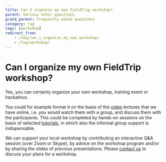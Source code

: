 ```yaml
---
title: Can I organize my own FieldTrip workshop?
parent: Various other questions
grand_parent: Frequently asked questions
category: faq
tags: [workshop]
redirect_from:
    - /faq/can_i_organize_my_own_workshop/
    - /faq/workshop/
---
```


# Can I organize my own FieldTrip workshop?

Yes, you can certainly organize your own workshop, training event or hackathon.

You could for example format it on the basis of the [video](/video) lectures that we have online, i.e. you would watch them with a group, and discuss them with the participants. This could be completed by hands-on sessions on the basis of selected [tutorials](/tutorial), in which also the informal group support is indispensable.

We can support your local workshop by contributing an interactive Q&A session (over Zoom or Skype), by advice on the workshop program and/or by sharing the slides of previous presentations. Please [contact us](/contact) to discuss your plans for a workshop.
